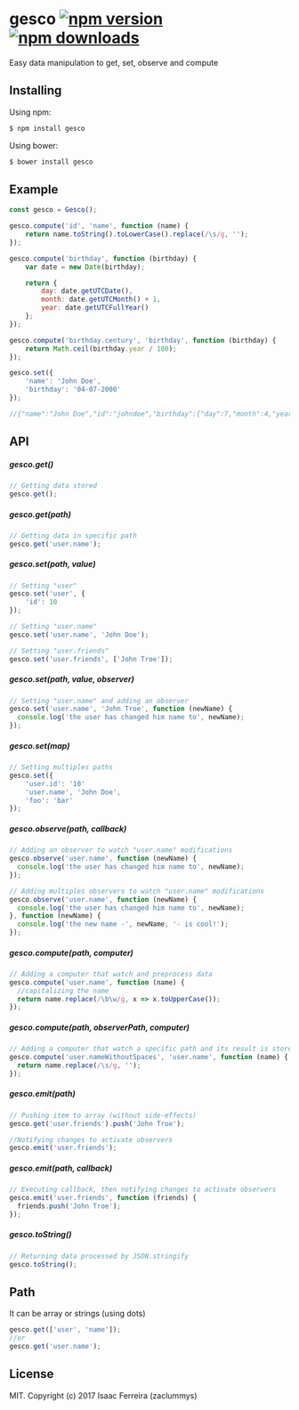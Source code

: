# gesco [![npm version](https://img.shields.io/npm/v/gesco.svg?style=flat-square)](https://www.npmjs.org/package/gesco) [![npm downloads](https://img.shields.io/npm/dm/gesco.svg?style=flat-square)](http://npm-stat.com/charts.html?package=gesco)

Easy data manipulation to get, set, observe and compute

## Installing

Using npm:

```bash
$ npm install gesco
```

Using bower:

```bash
$ bower install gesco
```

## Example

```js
const gesco = Gesco();

gesco.compute('id', 'name', function (name) {
    return name.toString().toLowerCase().replace(/\s/g, '');
});

gesco.compute('birthday', function (birthday) {
    var date = new Date(birthday);

    return {
        day: date.getUTCDate(),
        month: date.getUTCMonth() + 1,
        year: date.getUTCFullYear()
    };
});

gesco.compute('birthday.century', 'birthday', function (birthday) {
    return Math.ceil(birthday.year / 100);
});

gesco.set({
    'name': 'John Doe',
	'birthday': '04-07-2000'
});

//{"name":"John Doe","id":"johndoe","birthday":{"day":7,"month":4,"year":2000,"century":20}}
```

## API

##### gesco.get()
```js
// Getting data stored
gesco.get();
```

##### gesco.get(path)
```js
// Getting data in specific path
gesco.get('user.name');
```

##### gesco.set(path, value)
```js
// Setting "user"
gesco.set('user', {
    'id': 10
});

// Setting "user.name"
gesco.set('user.name', 'John Doe');

// Setting "user.friends"
gesco.set('user.friends', ['John Troe']);
```

##### gesco.set(path, value, observer)
```js
// Setting "user.name" and adding an observer
gesco.set('user.name', 'John Troe', function (newName) {
  console.log('the user has changed him name to', newName);
});
```

##### gesco.set(map)
```js
// Setting multiples paths
gesco.set({
    'user.id': '10'
    'user.name', 'John Doe',
    'foo': 'bar'
});
```

##### gesco.observe(path, callback)
```js
// Adding an observer to watch "user.name" modifications
gesco.observe('user.name', function (newName) {
  console.log('the user has changed him name to', newName);
});
```
```js
// Adding multiples observers to watch "user.name" modifications
gesco.observe('user.name', function (newName) {
  console.log('the user has changed him name to', newName);
}, function (newName) {
  console.log('the new name -', newName, '- is cool!');
});
```

##### gesco.compute(path, computer)
```js
// Adding a computer that watch and preprocess data
gesco.compute('user.name', function (name) {
  //capitalizing the name
  return name.replace(/\b\w/g, x => x.toUpperCase());
});
```

##### gesco.compute(path, observerPath, computer)
```js
// Adding a computer that watch a specific path and its result is stored as another path
gesco.compute('user.nameWithoutSpaces', 'user.name', function (name) {
  return name.replace(/\s/g, '');
});
```

##### gesco.emit(path)
```js
// Pushing item to array (without side-effects)
gesco.get('user.friends').push('John Troe');

//Notifying changes to activate observers
gesco.emit('user.friends');
```

##### gesco.emit(path, callback)
```js
// Executing callback, then notifying changes to activate observers
gesco.emit('user.friends', function (friends) {
  friends.push('John Troe');
});
```

##### gesco.toString()
```js
// Returning data processed by JSON.stringify
gesco.toString();
```

## Path
It can be array or strings (using dots)
```js
gesco.get(['user', 'name']);
//or
gesco.get('user.name');
```

## License

MIT. Copyright (c) 2017 Isaac Ferreira (zaclummys)
